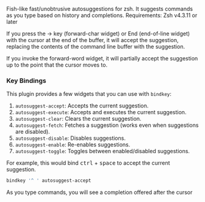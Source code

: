 Fish-like fast/unobtrusive autosuggestions for zsh.
It suggests commands as you type based on history and completions.
Requirements: Zsh v4.3.11 or later

If you press the → key (forward-char widget) or End (end-of-line widget) with the cursor at the end of the buffer, it will accept the suggestion, replacing the contents of the command line buffer with the suggestion.

If you invoke the forward-word widget, it will partially accept the suggestion up to the point that the cursor moves to.

### Key Bindings

This plugin provides a few widgets that you can use with `bindkey`:

1. `autosuggest-accept`: Accepts the current suggestion.
2. `autosuggest-execute`: Accepts and executes the current suggestion.
3. `autosuggest-clear`: Clears the current suggestion.
4. `autosuggest-fetch`: Fetches a suggestion (works even when suggestions are disabled).
5. `autosuggest-disable`: Disables suggestions.
6. `autosuggest-enable`: Re-enables suggestions.
7. `autosuggest-toggle`: Toggles between enabled/disabled suggestions.

For example, this would bind <kbd>ctrl</kbd> + <kbd>space</kbd> to accept the current suggestion.

```sh
bindkey '^ ' autosuggest-accept
```


As you type commands, you will see a completion offered after the cursor
